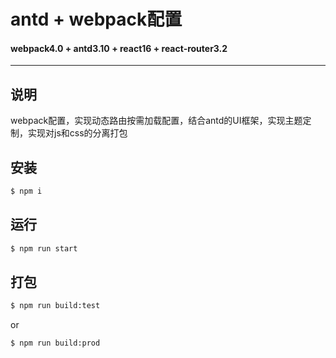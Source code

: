 # antd + webpack配置

#### webpack4.0 + antd3.10 + react16 + react-router3.2


---

## 说明

webpack配置，实现动态路由按需加载配置，结合antd的UI框架，实现主题定制，实现对js和css的分离打包

## 安装

```bash
$ npm i

```
## 运行

```bash
$ npm run start
```
## 打包

```bash
$ npm run build:test
```
or
```bash
$ npm run build:prod
```
